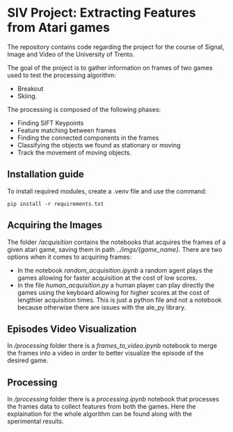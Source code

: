 # SIV Project: Extracting Features from Atari games
The repository contains code regarding the project for the course of Signal, Image and Video of the University of Trento.

The goal of the project is to gather information on frames of two games used to test the processing algorithm:
- Breakout
- Skiing.

The processing is composed of the following phases:
- Finding SIFT Keypoints
- Feature matching between frames
- Finding the connected components in the frames
- Classifying the objects we found as stationary or moving
- Track the movement of moving objects.

## Installation guide
To install required modules, create a .venv file and use the command:
```
pip install -r requirements.txt
```

## Acquiring the Images
The folder */acquisition* contains the notebooks that acquires the frames of a given atari game,
saving them in path *../imgs/{game_name}*.
There are two options when it comes to acquiring frames:
- In the notebook *random_acquisition.ipynb* a random agent plays the games allowing for faster acquisition at the cost of low scores. 
- In the file *human_acquisition.py* a human player can play directly the games using the keyboard allowing for higher scores at the cost of lengthier acquisition times. This is just a python file and not a notebook because otherwise there are issues with the ale_py library.

## Episodes Video Visualization
In */processing* folder there is a *frames_to_video.ipynb* notebook to merge the frames into a video in order to better visualize the episode of the desired game.

## Processing
In */processing* folder there is a *processing.ipynb* notebook that processes the frames data to collect features from both the games. Here the explaination for the whole algorithm can be found along with the sperimental results.
